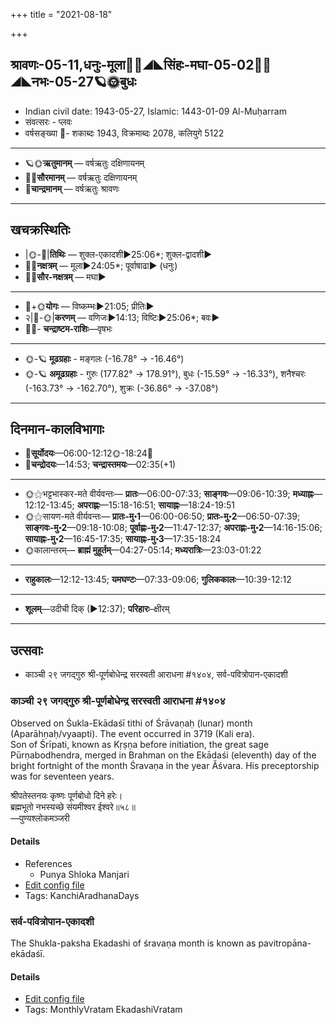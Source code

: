 +++
title = "2021-08-18"

+++
## श्रावणः-05-11,धनुः-मूला🌛🌌◢◣सिंहः-मघा-05-02🌌🌞◢◣नभः-05-27🪐🌞बुधः
- Indian civil date: 1943-05-27, Islamic: 1443-01-09 Al-Muḥarram
- संवत्सरः - प्लवः
- वर्षसङ्ख्या 🌛- शकाब्दः 1943, विक्रमाब्दः 2078, कलियुगे 5122
___________________
- 🪐🌞**ऋतुमानम्** — वर्षऋतुः दक्षिणायनम्
- 🌌🌞**सौरमानम्** — वर्षऋतुः दक्षिणायनम्
- 🌛**चान्द्रमानम्** — वर्षऋतुः श्रावणः
___________________


## खचक्रस्थितिः
- |🌞-🌛|**तिथिः** — शुक्ल-एकादशी►25:06*; शुक्ल-द्वादशी►  
- 🌌🌛**नक्षत्रम्** — मूला►24:05*; पूर्वाषाढा► (धनुः)  
- 🌌🌞**सौर-नक्षत्रम्** — मघा►  
___________________
- 🌛+🌞**योगः** — विष्कम्भः►21:05; प्रीतिः►  
- २|🌛-🌞|**करणम्** — वणिजः►14:13; विष्टिः►25:06*; बवः►  
- 🌌🌛- **चन्द्राष्टम-राशिः**—वृषभः  
___________________
- 🌞-🪐 **मूढग्रहाः** - मङ्गलः (-16.78° → -16.46°)
- 🌞-🪐 **अमूढग्रहाः** - गुरुः (177.82° → 178.91°), बुधः (-15.59° → -16.33°), शनैश्चरः (-163.73° → -162.70°), शुक्रः (-36.86° → -37.08°)
___________________


## दिनमान-कालविभागाः
- 🌅**सूर्योदयः**—06:00-12:12🌞️-18:24🌇  
- 🌛**चन्द्रोदयः**—14:53; **चन्द्रास्तमयः**—02:35(+1)  
___________________
- 🌞⚝भट्टभास्कर-मते वीर्यवन्तः— **प्रातः**—06:00-07:33; **साङ्गवः**—09:06-10:39; **मध्याह्नः**—12:12-13:45; **अपराह्णः**—15:18-16:51; **सायाह्नः**—18:24-19:51  
- 🌞⚝सायण-मते वीर्यवन्तः— **प्रातः-मु॰1**—06:00-06:50; **प्रातः-मु॰2**—06:50-07:39; **साङ्गवः-मु॰2**—09:18-10:08; **पूर्वाह्णः-मु॰2**—11:47-12:37; **अपराह्णः-मु॰2**—14:16-15:06; **सायाह्नः-मु॰2**—16:45-17:35; **सायाह्नः-मु॰3**—17:35-18:24  
- 🌞कालान्तरम्— **ब्राह्मं मुहूर्तम्**—04:27-05:14; **मध्यरात्रिः**—23:03-01:22  
___________________
- **राहुकालः**—12:12-13:45; **यमघण्टः**—07:33-09:06; **गुलिककालः**—10:39-12:12  
___________________
- **शूलम्**—उदीची दिक् (►12:37); **परिहारः**–क्षीरम्  
___________________

## उत्सवाः
- काञ्ची २९ जगद्गुरु श्री-पूर्णबोधेन्द्र सरस्वती आराधना #१४०४, सर्व-पवित्रोपान-एकादशी
### काञ्ची २९ जगद्गुरु श्री-पूर्णबोधेन्द्र सरस्वती आराधना #१४०४

Observed on Śukla-Ekādaśī tithi of Śrāvaṇaḥ (lunar) month (Aparāhṇaḥ/vyaapti). The event occurred in 3719 (Kali era).  
Son of Śrīpati, known as Kṛṣṇa before initiation, the great sage Pūrṇabodhendra, merged in Brahman on the Ekādaśi (eleventh) day of the bright fortnight of the month Śravaṇa in the year Ăśvara. His preceptorship was for seventeen years.

श्रीपतेस्तनयः कृष्णः पूर्णबोधो दिने हरेः।  
ब्रह्मभूतो नभस्यच्छे संयमीश्वर ईश्वरे॥५८॥  
—पुण्यश्लोकमञ्जरी



#### Details
- References
  - Punya Shloka Manjari
- [Edit config file](https://github.com/jyotisham/adyatithi/tree/master/mahApuruSha/kAnchI-maTha/lunar_month/tithi/05/11/kAJcI%2029%20jagadguru%20zrI~pUrNabOdhEndra%20sarasvatI%20ArAdhanA.toml)
- Tags: KanchiAradhanaDays


### सर्व-पवित्रोपान-एकादशी

The Shukla-paksha Ekadashi of śravaṇa month is known as pavitropāna-ekādaśī.

#### Details
- [Edit config file](https://github.com/jyotisham/adyatithi/tree/master/time_focus/monthly/ekAdashI/description_only/pavitrOpAna-EkAdazI.toml)
- Tags: MonthlyVratam EkadashiVratam


